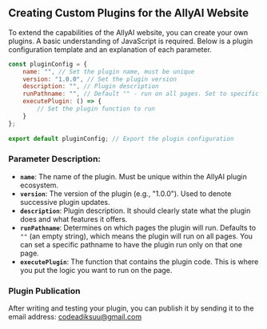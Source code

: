 ## Creating Custom Plugins for the AllyAI Website

To extend the capabilities of the AllyAI website, you can create your own plugins. A basic understanding of JavaScript is required. Below is a plugin configuration template and an explanation of each parameter.

```javascript
const pluginConfig = {
    name: "", // Set the plugin name, must be unique
    version: "1.0.0", // Set the plugin version
    description: "", // Plugin description
    runPathname: "", // Default "" - run on all pages. Set to specific pathname to run on that page only
    executePlugin: () => {
        // Set the plugin function to run
    }
};
  
export default pluginConfig; // Export the plugin configuration
```

### Parameter Description:

*   **`name`**: The name of the plugin. Must be unique within the AllyAI plugin ecosystem.
*   **`version`**: The version of the plugin (e.g., "1.0.0"). Used to denote successive plugin updates.
*   **`description`**: Plugin description. It should clearly state what the plugin does and what features it offers.
*   **`runPathname`**: Determines on which pages the plugin will run. Defaults to `""` (an empty string), which means the plugin will run on all pages. You can set a specific pathname to have the plugin run only on that one page.
*   **`executePlugin`**: The function that contains the plugin code. This is where you put the logic you want to run on the page.

### Plugin Publication

After writing and testing your plugin, you can publish it by sending it to the email address: codeadiksuu@gmail.com
